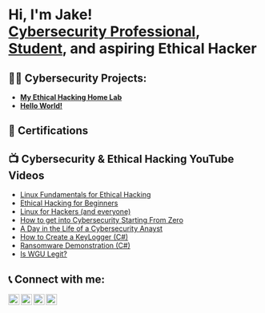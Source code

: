 <h1>Hi, I'm Jake!<br/><a href="https://github.com/37h1c41-h4ck3r"><a href="https://www.linkedin.com/in/perseverantia/">Cybersecurity Professional</a>, <a href="https://www.wgu.edu/online-it-degrees/cybersecurity-information-assurance-bachelors-program.html">Student</a>, and aspiring Ethical Hacker</h1>

<h2>👨‍💻 Cybersecurity Projects:</h2>

- <b>[My Ethical Hacking Home Lab](https://github.com/37h1c41-h4ck3r/portfolio)</b>
- <b>[Hello World!](https://github.com/37h1c41-h4ck3r/portfolio)</b>
  
<h2>📜 Certifications</h2>

<h2>📺 Cybersecurity & Ethical Hacking YouTube Videos</h2>

- [Linux Fundamentals for Ethical Hacking](https://www.youtube.com/playlist?list=PLTFCpqU24Ce5Sxz01WdxjuaBNJCbmDwlC)
- [Ethical Hacking for Beginners](https://www.youtube.com/playlist?list=PLTFCpqU24Ce79LMXWsph2yJMIjMwbE1Iz)
- [Linux for Hackers (and everyone)](https://www.youtube.com/playlist?list=PLIhvC56v63IJIujb5cyE13oLuyORZpdkL)
- [How to get into Cybersecurity Starting From Zero](https://www.youtube.com/watch?v=a83ASGn_V_s)
- [A Day in the Life of a Cybersecurity Anayst](https://www.youtube.com/watch?v=uHy3oM7NnoU)
- [How to Create a KeyLogger (C#)](https://www.youtube.com/watch?v=N-L9hklSlNk)
- [Ransomware Demonstration (C#)](https://www.youtube.com/watch?v=OfvdQeh79s0)
- [Is WGU Legit?](https://www.youtube.com/watch?v=E2MwRWxDBkA)

<h2>📞 Connect with me:</h2>

[<img align="left" alt="37h1c41-h4ck3r | LinkedIn" width="22px" src="https://cdn.jsdelivr.net/npm/simple-icons@v3/icons/linkedin.svg" />][linkedin]
[<img align="left" alt="37h1c41-h4ck3r | YouTube" width="22px" src="https://cdn.jsdelivr.net/npm/simple-icons@v3/icons/youtube.svg" />][youtube]
[<img align="left" alt="37h1c41-h4ck3r | Twitter" width="22px" src="https://cdn.jsdelivr.net/npm/simple-icons@v3/icons/twitter.svg" />][twitter]
[<img align="left" alt="37h1c41-h4ck3r | Instagram" width="22px" src="https://cdn.jsdelivr.net/npm/simple-icons@v3/icons/instagram.svg" />][instagram]

[linkedin]: https://www.linkedin.com/in/perseverantia/
[twitter]: https://twitter.com/
[youtube]: https://www.youtube.com/
[instagram]: https://www.instagram.com/

<!--
**37h1c41-h4ck3r/37h1c41-h4ck3r** is a ✨ _special_ ✨ repository because its `README.md` (this file) appears on your GitHub profile.

Here are some ideas to get you started:

- 🔭 I’m currently working on ...
- 🌱 I’m currently learning ...
- 👯 I’m looking to collaborate on ...
- 🤔 I’m looking for help with ...
- 💬 Ask me about ...
- 📫 How to reach me: ...
- 😄 Pronouns: ...
- ⚡ Fun fact: ...
-->
